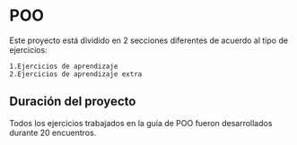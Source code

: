 # POO

Este proyecto está dividido en 2 secciones diferentes de acuerdo al tipo de ejercicios:

	1.Ejercicios de aprendizaje
	2.Ejercicios de aprendizaje extra

## Duración del proyecto

Todos los ejercicios trabajados en la guía de POO fueron desarrollados durante 20 encuentros.  
